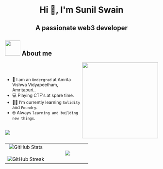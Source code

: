 <h1 align="center">Hi 👋, I'm Sunil Swain</h1>
<h2 align="center">A passionate web3 developer</h2>

## <picture><img src = "https://github.com/7oSkaaa/7oSkaaa/blob/main/Images/about_me.gif?raw=true" width = 50px></picture> About me

<picture> <img align="right" src="https://github.com/7oSkaaa/7oSkaaa/blob/main/Images/Right_Side.gif?raw=true" width = 250px></picture>

<br><br>

- :school: I am an `Undergrad` at Amrita Vishwa Vidyapeetham, Amritapuri..
- :computer: Playing CTF's at spare time.
- :student: I’m currently learning `Solidity` and `Foundry`.
- :nerd_face: Always `learning and building new things`.


<p align="left">
  <!--- stats (start) -->
<table align="left">
<tr border="none">
<td width="50%" align="center">
  <img src="https://github-readme-stats.vercel.app/api?username=sunilswain7&theme=chartreuse-dark&show_icons=true&hide_border=true&count_private=true" alt="GitHub Stats" />
  <br></br>
  <img src="https://github-readme-streak-stats.herokuapp.com/?user=sunilswain7&theme=chartreuse-dark&hide_border=true" alt="GitHub Streak" />

</td>


<td width="50%" align="center">

  <a href="https://github.com/muskanrani/github-readme-stats"><img src="https://github-readme-stats.vercel.app/api/top-langs/?username=sunilswain7&layout=compact&theme=chartreuse-dark" /></a>

  </td>
</tr>
</table>
<!--- stats (end) -->

</p>        
<!--- stats (end) -->

<br>

<!--profile visit count-->



<!--horizontal divider(gradiant)-->
<img src="https://user-images.githubusercontent.com/73097560/115834477-dbab4500-a447-11eb-908a-139a6edaec5c.gif">

-----------
